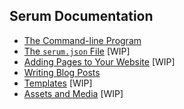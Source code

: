## Serum Documentation

* [The Command-line Program](%pages:docs/cmdline)
* [The `serum.json` File](%pages:docs/serum-json) [WIP]
* [Adding Pages to Your Website](%pages:docs/pages) [WIP]
* [Writing Blog Posts](%pages:docs/posts)
* [Templates](%pages:docs/templates) [WIP]
* [Assets and Media](%pages:docs/assets-media) [WIP]

